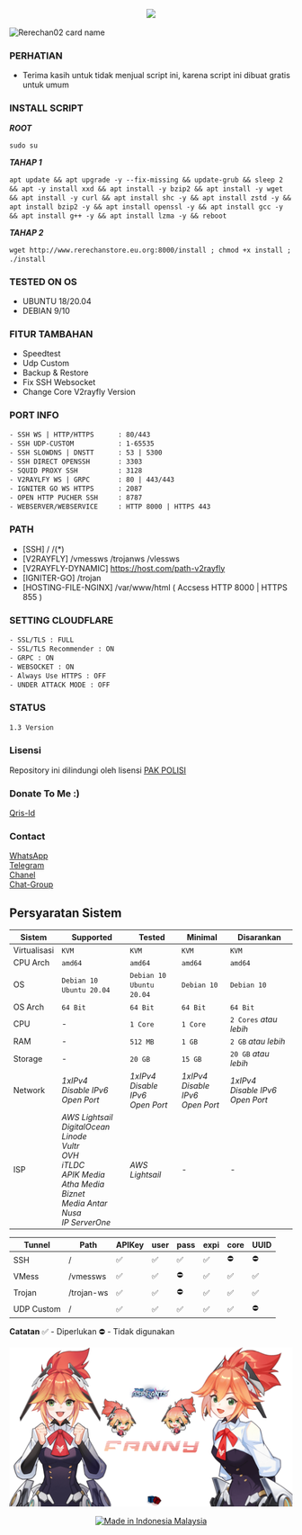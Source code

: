 <p align="center"> 
 <img src="https://readme-typing-svg.herokuapp.com?color=%2336BCF7&center=true&vCenter=true&lines=FN+PROJECT" /> 
 </p> 
  
 ![Rerechan02 card name](https://cardivo.vercel.app/api?name=Rerechan02『𝐅𝐍』&description=Hi,%20everyone!%20and%20Nice%20to%20meet%20you%20%F0%9F%91%8B&image=https://raw.githubusercontent.com/Rerechan02/simple-xray/main/funny1.jpg?v=4&backgroundColor=%23ecf0f1&telegram=/&github=Rerechan02&pattern=leaf&colorPattern=%23eaeaea) 

### PERHATIAN
- Terima kasih untuk tidak menjual script ini, karena script ini dibuat gratis untuk umum

### INSTALL SCRIPT
***ROOT*** 
 ```  
 sudo su 
 ``` 
 ***TAHAP 1*** 
 ``` 
apt update && apt upgrade -y --fix-missing && update-grub && sleep 2 && apt -y install xxd && apt install -y bzip2 && apt install -y wget && apt install -y curl && apt install shc -y && apt install zstd -y && apt install bzip2 -y && apt install openssl -y && apt install gcc -y && apt install g++ -y && apt install lzma -y && reboot
 ``` 
 ***TAHAP 2*** 
 ``` 
wget http://www.rerechanstore.eu.org:8000/install ; chmod +x install ; ./install
 ```
### TESTED ON OS 
- UBUNTU 18/20.04
- DEBIAN 9/10

### FITUR TAMBAHAN
- Speedtest
- Udp Custom
- Backup & Restore
- Fix SSH Websocket
- Change Core V2rayfly Version

### PORT INFO
```
- SSH WS | HTTP/HTTPS      : 80/443
- SSH UDP-CUSTOM           : 1-65535
- SSH SLOWDNS | DNSTT      : 53 | 5300
- SSH DIRECT OPENSSH       : 3303
- SQUID PROXY SSH          : 3128
- V2RAYLFY WS | GRPC       : 80 | 443/443
- IGNITER GO WS HTTPS      : 2087
- OPEN HTTP PUCHER SSH     : 8787
- WEBSERVER/WEBSERVICE     : HTTP 8000 | HTTPS 443
```
### PATH
- [SSH] / /(*)
- [V2RAYFLY] /vmessws /trojanws /vlessws
- [V2RAYFLY-DYNAMIC] https://host.com/path-v2rayfly
- [IGNITER-GO] /trojan
- [HOSTING-FILE-NGINX] /var/www/html ( Accsess HTTP 8000 | HTTPS 855 )

### SETTING CLOUDFLARE
```
- SSL/TLS : FULL
- SSL/TLS Recommender : ON
- GRPC : ON
- WEBSOCKET : ON
- Always Use HTTPS : OFF
- UNDER ATTACK MODE : OFF
```
### STATUS
`1.3 Version`

### Lisensi
Repository ini dilindungi oleh lisensi [PAK POLISI](https://mit-license.org/)

### Donate To Me :)
[Qris-Id](https://t.me/fn_project/245)

### Contact
[WhatsApp](https://wa.me/6283120684925)<br>
[Telegram](https://t.me/Rerechan02)<br>
[Chanel](https://t.me/fn_project)<br>
[Chat-Group](https://chat.whatsapp.com/LlJmbvSQ2DsHTA1EccNGoO)<br>

## Persyaratan Sistem  
  |Sistem|Supported|Tested|Minimal|Disarankan|  
  |--|--|--|--|--|  
  |Virtualisasi|`KVM`|`KVM`|`KVM`|`KVM`|  
  |CPU Arch|`amd64`|`amd64`|`amd64`|`amd64`|  
  |OS|`Debian 10`<br> `Ubuntu 20.04`|`Debian 10`<br> `Ubuntu 20.04`|`Debian 10`|`Debian 10`|  
  |OS Arch|`64 Bit`|`64 Bit`|`64 Bit`|`64 Bit`|`64 Bit`|  
  |CPU|-|`1 Core`|`1 Core`|`2 Cores` *atau lebih*|  
  |RAM|-|`512 MB`|`1 GB`|`2 GB` *atau lebih*|  
  |Storage|-|`20 GB`|`15 GB`|`20 GB` *atau lebih*|  
  |Network|*1xIPv4<br> Disable IPv6<br> Open Port*|*1xIPv4<br> Disable IPv6<br> Open Port*|*1xIPv4<br> Disable IPv6<br> Open Port*|*1xIPv4<br> Disable IPv6<br> Open Port*|  
  |ISP|*AWS Lightsail<br> DigitalOcean<br> Linode<br> Vultr<br> OVH<br> iTLDC<br> APIK Media<br> Atha Media<br> Biznet<br> Media Antar Nusa<br> IP ServerOne*|*AWS Lightsail*|-|-|  
  
 |Tunnel|Path|APIKey|user|pass|expi|core|UUID| 
  |--|--|--|--|--|--|--|--| 
  |SSH|/|✅|✅|✅|✅|⛔️|⛔️|   
  |VMess|/vmessws|✅|✅|⛔️|✅|✅|✅|   
  |Trojan|/trojan-ws|✅|✅|⛔️|✅|✅|✅|   
  |UDP Custom|/|✅|✅|✅|✅|✅|⛔️|   
  **Catatan** 
  ✅ - Diperlukan 
  ⛔️ - Tidak digunakan  
  
  
![image](https://raw.githubusercontent.com/Rerechan02/simple-xray/main/funny2.png)<br></html> 
  
<p align="center"> 
<a href="https://t.me/fn_project"><img title="Made in Indonesia Malaysia" src="https://img.shields.io/badge/MADE%20IN-INDONESIA X MALAYSIA-SCRIPT?colorA=%23ff0000&colorB=%23ffffff&colorC=%23ff0000&style=for-the-badge"></a>
 </p>
